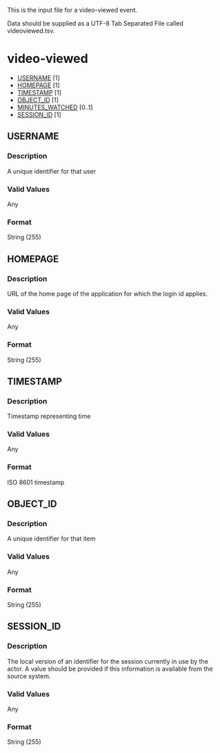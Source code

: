 This is the input file for a video-viewed event.

Data should be supplied as a UTF-8 Tab Separated File called videoviewed.tsv.

# video-viewed

* [USERNAME](#username) [1]
* [HOMEPAGE](#homepage) [1]
* [TIMESTAMP](#timestamp) [1]
* [OBJECT_ID](object_id) [1]
* [MINUTES_WATCHED](#minutes_watched) [0..1]
* [SESSION_ID](#session_id) [1]



## USERNAME 
### Description

A unique identifier for that user

### Valid Values
Any

### Format
String (255)

## HOMEPAGE 
### Description
URL of the home page of the application for which the login id applies.

### Valid Values
Any

### Format
String (255)


## TIMESTAMP
### Description

Timestamp representing time

### Valid Values
Any

### Format
ISO 8601 timestamp

## OBJECT_ID 
### Description

A unique identifier for that item

### Valid Values
Any

### Format
String (255)

## SESSION_ID
### Description

The local version of an identifier for the session currently in use by the actor. A value should be provided if this information is available from the source system.


### Valid Values
Any

### Format
String (255)




